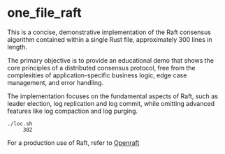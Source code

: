 # one_file_raft

This is a concise, demonstrative implementation of the Raft consensus algorithm
contained within a single Rust file, approximately 300 lines in length.

The primary objective is to provide an educational demo that shows the core
principles of a distributed consensus protocol, free from the complexities of
application-specific business logic, edge case management, and error handling.

The implementation focuses on the fundamental aspects of Raft, such as leader
election, log replication and log commit, while omitting advanced features like
log compaction and log purging.

```shell
./loc.sh
     302
```

For a production use of Raft, refer to [Openraft](https://github.com/datafuselabs/openraft)
